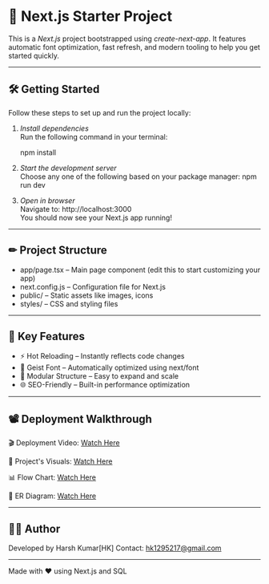 # 🚀 Next.js Starter Project

This is a *Next.js* project bootstrapped using *create-next-app*. It features automatic font optimization, fast refresh, and modern tooling to help you get started quickly.

---

## 🛠 Getting Started

Follow these steps to set up and run the project locally:

1. *Install dependencies*  
   Run the following command in your terminal:

   npm install

2. *Start the development server*  
   Choose any one of the following based on your package manager:
   npm run dev  

3. *Open in browser*  
   Navigate to: http://localhost:3000  
   You should now see your Next.js app running!

---

## ✏ Project Structure

- app/page.tsx – Main page component (edit this to start customizing your app)
- next.config.js – Configuration file for Next.js
- public/ – Static assets like images, icons
- styles/ – CSS and styling files

---

## 🧠 Key Features

- ⚡ Hot Reloading – Instantly reflects code changes
- 🎨 Geist Font – Automatically optimized using next/font
- 🧩 Modular Structure – Easy to expand and scale
- 🌐 SEO-Friendly – Built-in performance optimization

---

## 📽 Deployment Walkthrough

🎬 Deployment Video: [Watch Here](https://drive.google.com/file/d/1IWNEI6PFU4vwQJ-OUaaWvh2QYeWuSKN_/view?usp=sharing) 

📸 Project's Visuals: [Watch Here](https://drive.google.com/drive/folders/19U7gLW_fc4I9m0V6P5Bc9qEipMh_xOiG?usp=sharing)

📊 Flow Chart: [Watch Here](https://drive.google.com/file/d/1_BpJGb6qDThA0M3wEzkTk8BgZngWMt5L/view?usp=sharing)

📔 ER Diagram: [Watch Here](https://drive.google.com/file/d/1QEXWslERFv-AfdWwwb95rThzNDqxUALI/view?usp=sharing)


---

## 👨‍💻 Author

Developed by Harsh Kumar[HK] 
Contact: hk1295217@gmail.com

---

Made with ❤ using Next.js and SQL
